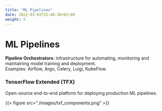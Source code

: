 ```yaml
---
title: "ML Pipelines"
date: 2022-03-01T15:40:36+03:00
weight: 5
---
```

# ML Pipelines

**Pipeline Orchestrators**: infrastructure for automating, monitoring and maintaining model training and deployment.  
Examples: Airflow, Argo, Celery, Luigi, KubeFlow.

### TensorFlow Extended (TFX)

Open-source end-to-end platform for deploying production ML pipelines. 

{{< figure src="./images/txf_components.png" >}}

